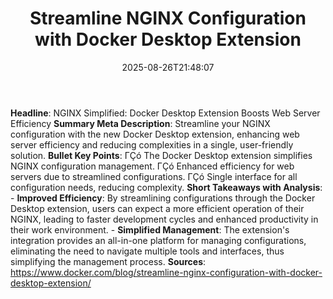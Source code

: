 ﻿---
title: "Streamline NGINX Configuration with Docker Desktop Extension"
date: "2025-08-26T21:48:07"
category: "Markets"
summary: ""
slug: "streamline nginx configuration with docker desktop extension"
source_urls:
  - "https://www.docker.com/blog/streamline-nginx-configuration-with-docker-desktop-extension/"
seo:
  title: "Streamline NGINX Configuration with Docker Desktop Extension | Hash n Hedge"
  description: ""
  keywords: ["news", "markets", "brief"]
---
**Headline**:  NGINX Simplified: Docker Desktop Extension Boosts Web Server Efficiency  **Summary Meta Description**:  Streamline your NGINX configuration with the new Docker Desktop extension, enhancing web server efficiency and reducing complexities in a single, user-friendly solution.  **Bullet Key Points**:   ΓÇó The Docker Desktop extension simplifies NGINX configuration management. ΓÇó Enhanced efficiency for web servers due to streamlined configurations. ΓÇó Single interface for all configuration needs, reducing complexity.  **Short Takeaways with Analysis**:  - **Improved Efficiency**: By streamlining configurations through the Docker Desktop extension, users can expect a more efficient operation of their NGINX, leading to faster development cycles and enhanced productivity in their work environment. - **Simplified Management**: The extension's integration provides an all-in-one platform for managing configurations, eliminating the need to navigate multiple tools and interfaces, thus simplifying the management process.  **Sources**:  https://www.docker.com/blog/streamline-nginx-configuration-with-docker-desktop-extension/ 
